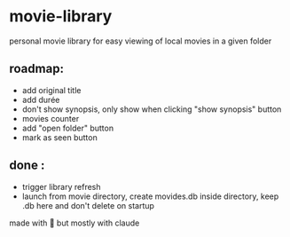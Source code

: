 # movie-library
personal movie library for easy viewing of local movies in a given folder


## roadmap:

- add original title 
- add durée
- don't show synopsis, only show when clicking "show synopsis" button
- movies counter
- add "open folder" button
- mark as seen button


## done :

- trigger library refresh
- launch from movie directory, create movides.db inside directory, keep .db here and don't delete on startup




made with 💜 but mostly with claude